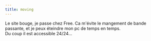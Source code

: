 ```yaml
---
title: moving
---
```


Le site bouge, je passe chez Free. Ca m'évite le mangement de bande passante,
et je peux éteindre mon pc de temps en temps.  
Du coup il est accessible 24/24...

